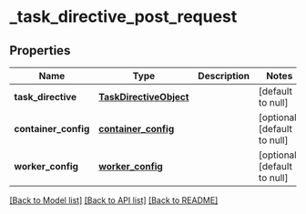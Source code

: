 # _task_directive_post_request
## Properties

| Name | Type | Description | Notes |
|------------ | ------------- | ------------- | -------------|
| **task\_directive** | [**TaskDirectiveObject**](TaskDirectiveObject.md) |  | [default to null] |
| **container\_config** | [**container_config**](container_config.md) |  | [optional] [default to null] |
| **worker\_config** | [**worker_config**](worker_config.md) |  | [optional] [default to null] |

[[Back to Model list]](../README.md#documentation-for-models) [[Back to API list]](../README.md#documentation-for-api-endpoints) [[Back to README]](../README.md)

